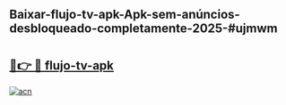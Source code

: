 ## Baixar-flujo-tv-apk-Apk-sem-anúncios-desbloqueado-completamente-2025-#ujmwm

# <h2><a href="https://ainizakaria.my?title=flujo-tv-apk&ref=20M">🔗👉 🔴 flujo-tv-apk</a></h2>

[![acn](https://github.com/user-attachments/assets/0f9c940e-d8b0-45ae-aac7-cd30a18b3e1c)](https://ainizakaria.my?title=flujo-tv-apk&ref=20M)

